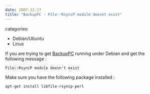 ```yaml
---
date: 2007-12-17
title: "BackupPC - File--RsyncP module doesnt exist"
---
```








categories:
- Debian/Ubuntu
- Linux


If you are trying to get [BackupPC](http://backuppc.sourceforge.net) running under Debian and get the following message :

`File::RsyncP module doesn't exist`

Make sure you have the following package installed :

`apt-get install libfile-rsyncp-perl`
